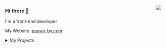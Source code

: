 <a href="https://passer-by.com/" target="_blank"><img align="right" src="https://github-readme-stats.vercel.app/api?username=mumuy&show_icons=true&count_private=false&theme=vue-dark" /></a>

### Hi there 👋

I'm a front-end developer

My Website: [passer-by.com](https://passer-by.com)

<details>
<summary>My Projects</summary>


| 名称 | 项目| 演示|
|-------|-------|-------|
| 亲戚计算器 | [项目](https://github.com/mumuy/relationship/) | [演示](https://passer-by.com/relationship/) |
| 行政区划数据 | [项目](https://github.com/mumuy/data_location/) | [演示](https://passer-by.com/data_location/) |
| jQuery插件库 | [项目](https://github.com/mumuy/widget/) | [演示](https://jquerywidget.com/) |
| 吃豆人游戏 | [项目](https://github.com/mumuy/pacman/) | [演示](https://passer-by.com/pacman/) |
| 浏览器检测 | [项目](https://github.com/mumuy/browser/) | [演示](https://passer-by.com/browser/) |
| 时间格式化 | [项目](https://github.com/mumuy/datex/) | [演示](https://passer-by.com/datex/) |
| 万年历 | [项目](https://github.com/mumuy/calendar/) | [演示](https://passer-by.com/calendar/) |
| 代码着色美化 | [项目](https://github.com/mumuy/widget-code/) | [演示](https://passer-by.com/widget-code/) |
| 身份证号码解析 | [项目](https://github.com/mumuy/idcard/) | [演示](https://passer-by.com/idcard/) |
| 大数浮点数计算 | [项目](https://github.com/mumuy/anynumber/) | [演示](https://passer-by.com/anynumber/) |
| imageCode脚本加密 | [项目](https://github.com/mumuy/imagecode/) | [演示](https://passer-by.com/imagecode/) |
| hiddenCode脚本加密 | [项目](https://github.com/mumuy/hiddenCode/) | [演示](https://passer-by.com/hiddenCode/) |
</details>
